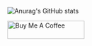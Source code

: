 ![Anurag's GitHub stats](https://github-readme-stats-sigma-five.vercel.app/api?username=daboynb&show_icons=true&theme=merko)

<a href="https://www.buymeacoffee.com/daboynb" target="_blank"><img src="https://cdn.buymeacoffee.com/buttons/default-orange.png" alt="Buy Me A Coffee" height="41" width="174"></a>
